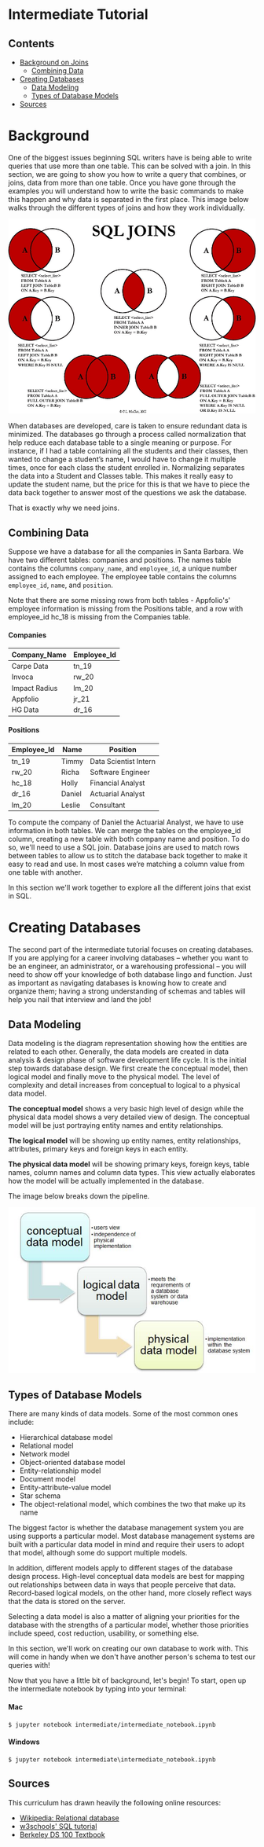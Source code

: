 # Intermediate Tutorial

## Contents
- [Background on Joins](#background)
  - [Combining Data](#combining-data)
- [Creating Databases](#creating-databases)
  - [Data Modeling](#data-modeling)
  - [Types of Database Models](#types-of-database-models)
- [Sources](#sources)


# Background

One of the biggest issues beginning SQL writers have is being able to write queries that use more than one table. This can be solved with a join. In this section, we are going to show you how to write a query that combines, or joins, data from more than one table. Once you have gone through the examples you will understand how to write the basic commands to make this happen and why data is separated in the first place. This image below walks through the different types of joins and how they work individually.

![](img/all_joins_visual.png)

When databases are developed, care is taken to ensure redundant data is minimized.  The databases go through a process called normalization that help reduce each database table to a single meaning or purpose. For instance, if I had a table containing all the students and their classes, then wanted to change a student’s name, I would have to change it multiple times, once for each class the student enrolled in. Normalizing separates the data into a Student and Classes table.   This makes it really easy to update the student name, but the price for this is that we have to piece the data back together to answer most of the questions we ask the database.

That is exactly why we need joins.


## Combining Data

Suppose we have a database for all the companies in Santa Barbara. We have two different tables: companies and positions. The names table contains the columns `company_name`, and `employee_id`, a unique number assigned to each employee. The employee table contains the columns `employee_id`, `name`, and `position`.

Note that there are some missing rows from both tables - Appfolio's' employee information is missing from the Positions table, and a row with employee_id hc_18 is missing from the Companies table.

#### Companies
Company_Name | Employee_Id |
--- | --- |
Carpe Data | tn_19 |
Invoca | rw_20 |
Impact Radius | lm_20 |
Appfolio | jr_21 |
HG Data | dr_16 |

#### Positions
Employee_Id | Name | Position |
--- | --- | --- |
tn_19 | Timmy | Data Scientist Intern
rw_20 | Richa | Software Engineer |
hc_18 | Holly | Financial Analyst
dr_16 | Daniel | Actuarial Analyst
lm_20 | Leslie | Consultant

To compute the company of Daniel the Actuarial Analyst, we have to use information in both tables. We can merge the tables on the employee_id column, creating a new table with both company name and position. To do so, we'll need to use a SQL join. Database joins are used to match rows between tables to allow us to stitch the database back together to make it easy to read and use.  In most cases we’re matching a column value from one table with another.

In this section we'll work together to explore all the different joins that exist in SQL.

# Creating Databases

The second part of the intermediate tutorial focuses on creating databases. If you are applying for a career involving databases – whether you want to be an engineer, an administrator, or a warehousing professional – you will need to show off your knowledge of both database lingo and function. Just as important as navigating databases is knowing how to create and organize them; having a strong understanding of schemas and tables will help you nail that interview and land the job!

## Data Modeling

Data modeling is the diagram representation showing how the entities are related to each other. Generally, the data models are created in data analysis & design phase of software development life cycle. It is the initial step towards database design. We first create the conceptual model, then logical model and finally move to the physical model. The level of complexity and detail increases from conceptual to logical to a physical data model.

**The conceptual model** shows a very basic high level of design while the physical data model shows a very detailed view of design. The conceptual model will be just portraying entity names and entity relationships.

**The logical model** will be showing up entity names, entity relationships, attributes, primary keys and foreign keys in each entity.

**The physical data model** will be showing primary keys, foreign keys, table names, column names and column data types. This view actually elaborates how the model will be actually implemented in the database.

The image below breaks down the pipeline.

![](img/data_modeling.png)

## Types of Database Models
There are many kinds of data models. Some of the most common ones include:

- Hierarchical database model
- Relational model
- Network model
- Object-oriented database model
- Entity-relationship model
- Document model
- Entity-attribute-value model
- Star schema
- The object-relational model, which combines the two that make up its name

The biggest factor is whether the database management system you are using supports a particular model. Most database management systems are built with a particular data model in mind and require their users to adopt that model, although some do support multiple models.

In addition, different models apply to different stages of the database design process. High-level conceptual data models are best for mapping out relationships between data in ways that people perceive that data. Record-based logical models, on the other hand, more closely reflect ways that the data is stored on the server.

Selecting a data model is also a matter of aligning your priorities for the database with the strengths of a particular model, whether those priorities include speed, cost reduction, usability, or something else.

In this section, we'll work on creating our own database to work with. This will come in handy when we don't have another person's schema to test our queries with!

Now that you have a little bit of background, let's begin! To start, open up the intermediate notebook by typing into your terminal:

#### Mac
```
$ jupyter notebook intermediate/intermediate_notebook.ipynb
```

#### Windows
```
$ jupyter notebook intermediate\intermediate_notebook.ipynb
```


## Sources
This curriculum has drawn heavily the following online resources:
- [Wikipedia: Relational database](https://en.wikipedia.org/wiki/Relational_database)
- [w3schools' SQL tutorial](https://www.w3schools.com/sql/)
- [Berkeley DS 100 Textbook](https://www.textbook.ds100.org/ch09/sql_intro.html)
